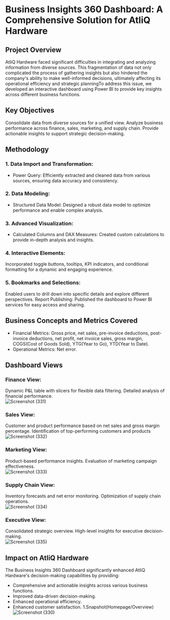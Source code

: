 # Business Insights 360 Dashboard: A Comprehensive Solution for AtliQ Hardware
## Project Overview
AtliQ Hardware faced significant difficulties in integrating and analyzing information from diverse sources. This fragmentation of data not only complicated the process of gathering insights but also hindered the company's ability to make well-informed decisions, ultimately affecting its operational efficiency and strategic planningTo address this issue, we developed an interactive dashboard using Power BI to provide key insights across different business functions.

## Key Objectives
Consolidate data from diverse sources for a unified view.
Analyze business performance across finance, sales, marketing, and supply chain.
Provide actionable insights to support strategic decision-making.
## Methodology
### 1. Data Import and Transformation:
- Power Query: 
Efficiently extracted and cleaned data from various sources, ensuring data accuracy and consistency.
### 2. Data Modeling:
- Structured Data Model: Designed a robust data model to optimize performance and enable complex analysis.
### 3. Advanced Visualization:
- Calculated Columns and DAX Measures: Created custom calculations to provide in-depth analysis and insights.
### 4. Interactive Elements: 
Incorporated toggle buttons, tooltips, KPI indicators, and conditional formatting for a dynamic and engaging experience.
### 5. Bookmarks and Selections: 
Enabled users to drill down into specific details and explore different perspectives.
Report Publishing: Published the dashboard to Power BI services for easy access and sharing.
## Business Concepts and Metrics Covered
- Financial Metrics: Gross price, net sales, pre-invoice deductions, post-invoice deductions, net profit, net invoice sales, gross margin, COGS(Cost of Goods Sold), YTG(Year to Go), YTD(Year to Date).
- Operational Metrics: Net error.
## Dashboard Views
  ### Finance View:<br>
  Dynamic P&L table with slicers for flexible data filtering. Detailed analysis of financial performance.<br>
  ![Screenshot (331)](https://github.com/user-attachments/assets/83bf24e6-4bc7-4a82-a8d9-09712959f55c)
  ### Sales View: <br>
  Customer and product performance based on net sales and gross margin percentage. Identification of top-performing customers and products<br>
  ![Screenshot (332)](https://github.com/user-attachments/assets/03161187-f974-4af8-8cf9-d9107f2bcdb6)
  ### Marketing View:<br>
  Product-based performance insights. Evaluation of marketing campaign effectiveness.<br>
  ![Screenshot (333)](https://github.com/user-attachments/assets/1a473bf1-5c59-4e02-bec0-939615c6a113)
  ### Supply Chain View:<br>
  Inventory forecasts and net error monitoring. Optimization of supply chain operations.<br>
  ![Screenshot (334)](https://github.com/user-attachments/assets/c4882bb8-6296-493f-9422-2909d04799e6)
  ### Executive View:<br>
  Consolidated strategic overview. High-level insights for executive decision-making.<br>
  ![Screenshot (335)](https://github.com/user-attachments/assets/8c7d723d-daa4-4c39-b670-a2db0c17eec6)

## Impact on AtliQ Hardware
The Business Insights 360 Dashboard significantly enhanced AtliQ Hardware's decision-making capabilities by providing:

- Comprehensive and actionable insights across various business functions.
- Improved data-driven decision-making.
- Enhanced operational efficiency.
- Enhanced customer satisfaction.
1.Snapshot(Homepage/Overview)<br>
![Screenshot (330)](https://github.com/user-attachments/assets/84b7781f-7bb8-4083-b66b-5b8f8294a20e)






















